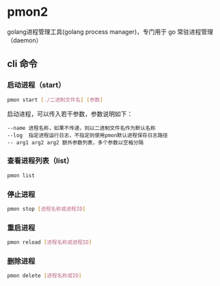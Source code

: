 # pmon2
golang进程管理工具(golang process manager)，专门用于 go 常驻进程管理 （daemon）

## cli 命令

### 启动进程（start）

```bash
pmon start [./二进制文件名] [参数]
```
启动进程，可以传入若干参数，参数说明如下：

```shell
--name 进程名称，如果不传递，则以二进制文件名作为默认名称
--log  指定进程运行日志，不指定则使用pmon默认进程保存日志路径
-- arg1 arg2 arg2 额外参数列表，多个参数以空格分隔
```

### 查看进程列表（list）

```bash
pmon list 
```

### 停止进程

```bash
pmon stop [进程名称或进程ID]
```

### 重启进程

```bash
pmon reload [进程名称或进程ID]
```

### 删除进程

```bash
pmon delete [进程名称或ID]
```
